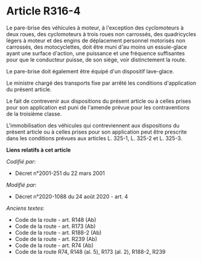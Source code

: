 # Article R316-4

Le pare-brise des véhicules à moteur, à l'exception des cyclomoteurs à deux roues, des cyclomoteurs à trois roues non
carrossés, des quadricycles légers à moteur et des engins de déplacement personnel motorisés non carrossés, des
motocyclettes, doit être muni d'au moins un essuie-glace ayant une surface d'action, une puissance et une fréquence
suffisantes pour que le conducteur puisse, de son siège, voir distinctement la route.

Le pare-brise doit également être équipé d'un dispositif lave-glace.

Le ministre chargé des transports fixe par arrêté les conditions d'application du présent article.

Le fait de contrevenir aux dispositions du présent article ou à celles prises pour son application est puni de l'amende
prévue pour les contraventions de la troisième classe.

L'immobilisation des véhicules qui contreviennent aux dispositions du présent article ou à celles prises pour son application
peut être prescrite dans les conditions prévues aux articles L. 325-1, L. 325-2 et L. 325-3.

**Liens relatifs à cet article**

_Codifié par_:

  - Décret n°2001-251 du 22 mars 2001

_Modifié par_:

  - Décret n°2020-1088 du 24 août 2020 - art. 4

_Anciens textes_:

  - Code de la route - art. R148 (Ab)
  - Code de la route - art. R173 (Ab)
  - Code de la route - art. R188-2 (Ab)
  - Code de la route - art. R239 (Ab)
  - Code de la route - art. R74 (Ab)
  - Code de la route R74, R148 (al. 5), R173 (al. 2), R188-2, R239
